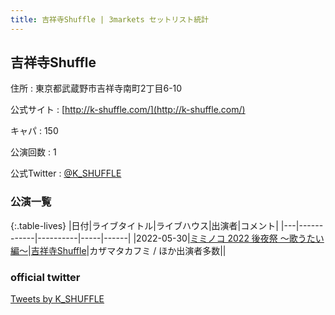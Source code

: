 ```yaml
---
title: 吉祥寺Shuffle | 3markets セットリスト統計
---
```

## 吉祥寺Shuffle

住所
:    東京都武蔵野市吉祥寺南町2丁目6-10

公式サイト
:    [http://k-shuffle.com/](http://k-shuffle.com/)

キャパ
:    150

公演回数
: 1


公式Twitter
: <a href="https://twitter.com/K_SHUFFLE">@K_SHUFFLE</a>


### 公演一覧

{:.table-lives}
|日付|ライブタイトル|ライブハウス|出演者|コメント|
|---|------------|----------|-----|------|
|<span class="nowrap">2022-05-30</span>|[ミミノコ 2022 後夜祭 〜歌うたい編〜](live017.html)|[吉祥寺Shuffle](livehouse004.html)|カザマタカフミ / ほか出演者多数||



### official twitter

<a class="twitter-timeline" href="https://twitter.com/K_SHUFFLE?ref_src=twsrc%5Etfw">Tweets by K_SHUFFLE</a> <script async src="https://platform.twitter.com/widgets.js" charset="utf-8"></script>